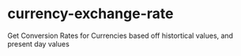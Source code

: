 # currency-exchange-rate
Get Conversion Rates for Currencies based off histortical values, and present day values
